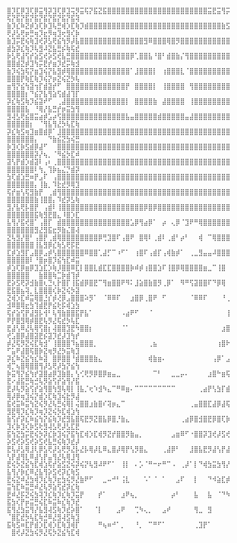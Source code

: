 ⣿⡹⣏⡿⣹⢏⡿⣭⢻⡽⣹⢏⡿⣹⢭⡻⣭⢯⡝⣯⣝⣯⣿⣿⣿⣿⣿⣿⣿⣿⣿⣿⣿⣿⣿⣿⣿⣿⣿⣿⣿⣿⣿⣿⣭⣟⣭⢻⡭⢯⡝⣯⡝⣯⡝⣯⡝⣯⡝⣯⡝⣯⡝⣯⢽
⣷⡹⣎⠷⣝⡾⣱⢏⡷⣹⢧⣛⢾⡱⣏⢷⡹⣾⣿⣿⣿⣿⣿⣿⣿⣿⣿⣿⣿⣿⣿⣿⣿⣿⣿⣿⣿⣿⣿⣿⣿⣿⣿⣿⣿⣿⣿⣷⣫⢟⡼⣣⢟⡶⣛⢶⡹⣖⡻⢶⣹⢖⣻⢎⡷
⣷⣹⡭⣟⢮⢷⣹⢞⡽⣣⢟⣮⢳⡻⡼⣧⣿⣿⣿⣿⣿⣿⣿⣿⣿⣿⣿⣿⣿⣿⣻⠿⣿⣿⣿⢿⣿⡻⣿⣿⣿⣿⣿⣿⣿⣿⣿⣿⣿⣾⣳⡽⣎⢷⡹⢧⣻⠼⣝⣧⣛⡮⢷⢯⣞
⡷⣣⢟⣼⢫⡞⣵⣫⢞⡵⣫⢞⣧⣛⣿⣿⣿⣿⣿⣿⣿⣿⣿⣿⣿⣿⣿⡿⢁⣿⣿⣧⠘⣿⠃⣾⣿⣷⡌⢻⣿⣿⣿⣿⣿⣿⣿⣿⣿⣿⣿⣾⣝⡾⣹⢳⡭⣟⡞⣶⡹⣞⡭⢷⣺
⣷⡹⢮⣳⢯⡝⣶⣹⢮⡝⣧⣻⡾⢿⣿⣿⣿⣿⣿⣿⣿⣿⣿⣿⣿⣿⣿⠁⣸⣿⣿⣿⡇⠀⢰⣿⣿⣿⣇⠈⣿⣿⣿⣿⣿⣿⣿⣿⣿⣿⣿⣿⡟⢷⣏⢷⡹⢮⡝⡶⣝⢮⣝⡳⢧
⣶⢻⡝⣮⢳⣽⢲⡏⣾⣽⡞⠋⠀⣿⣿⣿⣿⣿⣿⣿⣿⣿⣿⣿⣿⣿⡟⠀⣿⣿⣿⣿⡇⠀⢸⣿⣿⣿⣿⠀⢻⣿⣿⣿⣿⣿⣿⣿⣿⣿⣿⣿⣿⡆⠙⣮⡝⣧⢻⣵⢫⣾⣼⢹⡏
⡽⣎⢷⣫⢷⡹⣮⣽⠞⠋⠀⢀⣼⣿⣿⣿⣿⣿⣿⣿⣿⣿⣿⣿⣿⣿⡇⠀⣿⣿⣿⣿⣷⠀⣼⣿⣿⣿⣿⠀⢸⣿⣿⣿⣿⣿⣿⣿⣿⣿⣿⣿⣿⣧⠀⠘⢿⡜⣧⣛⡞⡶⣭⣳⢻
⣻⢼⣣⢟⣮⣿⣭⣴⡾⣡⡴⢫⣿⣿⣿⣿⣿⣿⣿⣿⣿⣿⣿⣿⣿⣿⣧⣤⣿⣿⣿⣿⣿⣾⣿⣿⣿⣿⣿⣤⣼⣿⣿⣿⣿⣿⣿⣿⣿⣿⣿⣿⣿⣿⡆⠀⠈⢻⣧⢻⣜⡳⢧⣏⢷
⡽⣎⢷⣫⢶⣹⣶⣿⣾⡿⠁⣸⣿⣿⣿⣿⣿⣿⣿⣿⣿⣿⣿⣿⣿⣿⣿⣿⣿⣿⣿⣿⣿⣿⣿⣿⣿⣿⣿⣿⣿⣿⣿⣿⣿⣿⣿⣿⣿⣿⣿⣿⣿⣿⣿⡄⠀⠀⠙⣷⣮⣝⣳⢮⣛
⡷⣹⢎⡷⣫⣾⡿⣼⠋⠀⠀⣿⣿⣿⣿⣿⣿⣿⣿⣿⣿⣿⣿⣿⣿⣿⣿⣿⣿⣿⣿⣿⣿⣿⣿⣿⣿⣿⣿⣿⣿⣿⣿⣿⣿⣿⣿⣿⣿⣿⣿⣿⣿⣿⣿⡽⡜⢦⡀⠈⠻⣮⡳⣏⠾
⣽⢣⡟⣾⡱⣾⣽⠇⢠⠆⢀⣿⣿⣿⣿⣿⣿⣿⣿⣿⣿⣿⣿⣿⣿⣿⣿⣿⣿⣿⣿⣿⣿⣿⣿⣿⣿⣿⣿⣿⣿⣿⣿⣿⣿⣿⣿⣿⣿⣿⣿⣿⣿⣿⣿⠇⢳⡀⢹⡷⣦⣌⡙⣾⡽
⣳⢏⣾⣱⣛⠶⡟⣠⠏⠀⢠⣿⣿⣿⣿⣿⣿⣿⣿⣿⣿⣿⣿⣿⣿⣿⣿⣿⣿⣿⣿⣿⣿⣿⣿⣿⣿⣿⣿⣿⣿⣿⣿⣿⣿⣿⣿⣿⣿⣿⣿⣿⣿⣿⣿⡄⢸⣷⡀⠹⣗⣞⡻⢿⣹
⢯⡞⣶⢣⢯⣻⣷⡟⠀⢀⣾⢻⣿⣿⣿⣿⣿⣿⣿⣿⣿⣿⣿⣿⣿⣿⣿⣿⣿⣿⣿⣿⣿⣿⣿⣿⣿⣿⣿⣿⣿⣿⣿⣿⣿⣿⣿⣿⣿⣿⣿⣿⣿⣿⣿⣷⢸⣿⣿⡄⠹⣞⡽⣣⢷
⣻⡜⣧⢟⡧⣿⡟⠀⢠⣾⠇⢸⣿⣿⣿⣿⣿⣿⣿⣿⣿⣿⣿⣿⣿⣿⣿⣿⣿⣿⡿⣿⡿⣿⣿⣿⣿⣿⣿⣿⣿⣿⣿⣿⣿⣿⣿⣿⣿⣿⣿⣿⣿⣿⣿⣯⢷⣻⣟⣿⣄⠸⣿⡱⣏
⣧⢻⡜⣯⢞⣿⠁⢠⣿⡏⠀⣾⣿⣿⣿⣿⣿⣿⣿⣿⣿⣿⣿⣿⣿⣿⣿⣡⡿⢻⣴⡿⠁⠀⡴⠀⢄⡿⠈⣹⠟⠛⢿⣿⣿⣿⣿⣿⣿⣿⣿⣿⣿⣿⣿⣻⣜⣻⣯⣖⡻⣷⣌⣿⢼
⣝⢧⣻⡜⣿⠃⢠⣿⡟⢀⣾⢿⣿⣿⣿⣿⣿⣿⣿⣿⡿⢛⣹⣿⠏⢠⣿⠟⠀⣿⢿⠇⢀⣾⠇⢀⣾⠃⡴⠃⠀⠀⢾⠀⠉⢿⣿⣿⣿⣿⣿⣿⣿⣿⣿⢸⣧⣻⡿⣎⢷⣣⢟⡯⣟
⣏⡾⣱⣻⡏⣠⣿⡿⣠⡾⢣⣿⣿⣿⣿⣿⣿⠿⣿⣿⢁⣼⡋⠉⠰⠋⠁⠀⢰⣿⠏⢠⣾⡏⢠⢾⣷⡾⠁⠀⢀⣀⣻⣤⣤⠼⣿⣿⣿⣿⣿⣿⣿⣿⠇⠘⣿⡶⣿⡹⣮⢳⣏⠾⣭
⡾⣱⢏⡿⣶⡿⣹⣱⣏⡱⢷⡸⣿⣿⠿⣏⡇⣿⣿⣇⣾⣏⣏⣿⣿⣿⣿⡷⠾⡾⢰⣿⣿⣱⠏⢸⣿⡿⢿⣿⣿⣿⣿⣶⣀⠉⢸⣿⠀⣿⣿⣿⣿⣿⠀⠀⣷⣿⣿⢷⣉⡷⣾⢹⡾
⣟⡵⣫⢟⡽⣺⣷⣿⢆⣙⢆⡗⣿⡏⢸⣯⣾⡿⣿⣟⠉⢻⣶⣿⣿⠟⠻⠅⣸⣵⣿⣷⣿⡻⢀⡿⠁⠀⠻⠛⢫⣽⣿⣿⠏⠙⡿⢿⠀⣟⣯⣿⣦⢽⡀⣇⣿⣿⣿⢎⡷⣝⢮⡳⣽
⣝⢾⡱⣏⠾⣭⢿⣿⣘⡎⡾⢜⡿⣠⣿⣿⣿⠵⡻⠁⠀⠈⠿⠿⠏⠀⠀⣰⣿⡿⢀⣿⠟⠀⠋⠀⠀⠀⠀⠀⠈⠿⠿⠏⠀⠀⠀⠘⢀⣺⠿⣿⢿⣖⣳⢹⣾⣟⡟⣮⢗⡯⢾⣱⣳
⢯⡞⣵⢫⡟⣼⣻⡧⢺⠃⢧⢻⣷⣿⣿⣯⡟⣧⠁⠀⠀⠀⠀⠀⠀⠠⣴⠟⠋⠀⠀⠈⠀⠀⠀⠀⠀⠀⠀⠀⠀⠀⠀⠀⠀⠀⠀⠀⢸⠟⡟⣿⣻⢿⡾⣿⣟⢧⡻⣜⢯⣞⡳⢧⣏
⣟⣼⢣⠿⣜⢧⢿⢫⣿⡆⢼⣿⣿⣹⣟⠳⣿⣿⡆⠀⠀⠀⠀⠀⠀⠈⠁⠀⠀⠀⠀⠀⠀⠀⠀⠀⠀⠀⠀⠀⠀⠀⠀⠀⠀⠀⠀⣰⣿⢞⣡⣿⡿⣼⣿⣽⣟⡮⣽⡹⣞⡼⣹⢳⡞
⡾⣜⢯⡻⣝⢮⣏⢷⣺⠁⢸⣿⣿⣿⠹⣦⣿⣿⣿⡀⠀⠀⠀⠀⠀⠀⠀⠀⠀⠀⠀⢀⣦⠀⠀⠀⠀⠀⠀⠀⠀⠀⠀⠀⠀⠀⢰⣿⠗⠋⣥⠟⣼⣿⢯⣿⡷⣝⢶⡻⣜⡳⣭⢷⣹
⡽⣎⠷⣝⣮⢳⣎⠷⣽⠀⣿⡿⣿⣿⠘⣾⣿⣿⣿⣷⣄⠀⠀⠀⠀⠀⠀⠀⠀⠀⠀⢾⣷⣶⠄⠀⠀⠀⠀⠀⠀⠀⠀⠀⠀⢠⡿⠁⣠⢾⡉⢦⣿⢿⣿⣿⢻⡼⣣⢟⡼⣳⡝⣮⢳
⡷⣭⢻⡝⣮⢳⡞⣽⣿⣴⡿⣹⣷⣿⡄⢣⢊⢟⡻⡿⣿⡿⣶⣤⣀⠀⠀⠀⠀⠀⠀⠀⠉⠃⠀⠀⣀⣀⡤⠄⠀⠀⠀⠀⣰⣿⠓⣶⢯⣟⠔⣼⣯⣛⢷⣚⢧⡻⣵⢫⡞⣵⢻⡜⣯
⣟⡼⢧⡻⣵⢫⡞⣵⢻⣿⢳⣻⢧⢿⡇⢸⣧⡈⢖⠱⣺⠳⣄⠉⠛⠿⣶⠄⠉⠉⠉⠉⠉⠉⠉⠉⠉⠀⠀⠀⠀⠀⢀⣴⡟⢣⣳⡏⣾⢿⡼⡿⢶⣹⢮⡝⣾⡱⣏⢷⣹⢮⣗⡻⣼
⣯⢞⣭⠷⣭⢳⣝⢮⡻⣜⢧⣛⢮⢿⡇⢬⣿⣿⣰⣷⣿⠎⢽⡶⣄⠉⠀⠀⠀⠀⠀⠀⠀⠀⠀⠀⠀⠀⠀⠀⢀⣤⣿⣿⣏⣼⡿⣼⢯⣻⣟⢿⡹⣎⢷⡹⢶⡹⣝⢮⡳⣏⢾⣱⢳
⣷⢫⡞⡽⣎⠷⣮⢳⡝⣮⢷⡹⣞⣻⣧⣿⢯⣟⡻⣝⣿⣧⡿⣿⡘⣷⣄⠀⠀⠀⠀⠀⠀⠀⠀⠀⠀⠀⢀⣴⡿⣿⣺⣿⣟⡿⣿⢏⡷⣹⢎⡷⣹⢎⡷⣫⢗⣻⢼⣣⢟⡼⣣⣏⣟
⣯⢳⣝⣳⡭⣟⢮⡳⡽⣎⡷⣹⢮⡝⣯⢳⣏⢾⡱⣏⢾⡻⣝⡞⣿⣿⡻⣷⣤⡀⠀⠀⠀⠀⠀⠀⣠⣶⠿⠋⠐⣿⣿⡽⣹⢞⡼⣫⢞⡵⣫⢞⡵⣫⢞⡵⣫⢞⣧⣛⢮⢷⡹⣞⡼
⣟⢧⡼⣣⢿⣸⢇⡿⣣⢟⡼⣣⢟⡻⣜⡧⣜⡧⢿⡼⣇⠿⣄⣿⡼⢿⡟⢣⡻⣿⣄⠀⠀⠀⢀⣼⡿⠃⠀⠀⣸⣿⣧⣟⡻⣼⢣⡟⣼⢣⡟⣼⢻⣇⠿⣼⢣⡟⣤⢻⣜⢧⢿⣸⢻
⣟⢮⡳⣝⣮⢳⣏⢾⣱⢯⡞⣵⣫⣝⢮⡽⢮⡝⢧⣻⠼⠟⠋⠁⠀⢸⡇⠀⠄⡡⠈⠛⠒⠖⠛⠉⠠⠀⢀⡼⠁⡇⠙⢾⣳⣭⣳⢻⡜⣧⢻⡜⡷⣎⠿⣜⣧⢻⡵⣫⢞⡽⣎⢷⣫
⣟⢮⣝⠾⣜⣳⢾⡹⣎⢷⡹⣖⣳⢮⡻⣜⣷⠟⠋⠀⠀⣀⠤⠚⠃⢨⣇⠀⠀⠀⠡⠁⠈⠀⠁⠀⠀⣠⠏⠀⠀⡇⠀⠀⠙⠺⣵⣏⡾⣭⢳⣏⠷⣭⣛⠾⣜⢧⡻⣵⢫⣞⡽⣎⢷
⣟⠾⣜⡯⣝⢮⣳⢽⡹⣎⢷⡹⣎⢷⡹⣭⡟⠀⠀⠀⡞⠁⠀⠀⠀⣰⠟⢦⡀⠀⠀⠀⠀⠀⠀⠀⡴⠃⠀⠀⠀⣧⠀⠀⣧⠀⠈⠙⠳⣯⣳⢎⡟⡶⣭⣛⢮⣏⠷⣭⠷⣎⢷⡹⣞
⣯⢻⣜⣳⣭⢻⡜⣧⣻⢼⣫⢷⡹⣞⡵⣿⠁⠀⠀⠈⡇⠀⠀⠀⣠⠟⠀⠀⢉⠳⢄⡀⠀⠀⣠⠞⠀⠀⠀⠀⠀⢻⣀⠀⣻⠀⠀⠀⠀⠈⣿⣏⣞⡳⢧⣏⢷⣚⠿⣜⣻⢼⣫⢷⣹
⣯⢷⣫⠶⣏⡟⣾⡱⣏⢾⡱⣏⢷⣹⢾⡏⠀⠀⠀⠀⠛⢦⠶⠚⠁⡀⠀⠀⠘⡀⠀⠉⠛⠋⠁⠀⠀⠀⠀⠀⠀⢀⣹⡟⠁⠀⠀⠀⠀⠀⣿⢞⡼⣝⣳⢮⡻⣜⢯⡳⣝⣮⢳⣏⢾
